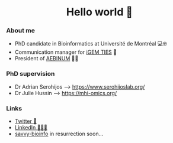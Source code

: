 
<h1 align="center">Hello world 👋</h1>

### About me

- PhD candidate in Bioinformatics at Université de Montréal 💻🤓 
- Communication manager for <a href='https://igem-ties.info/'>iGEM TIES</a> 📱
- President of <a href='http://www.aebinum.umontreal.ca/'>AEBINUM</a> 👩‍🎓 

### PhD supervision

- Dr Adrian Serohijos --> https://www.serohijoslab.org/
- Dr Julie Hussin --> https://mhi-omics.org/

### Links

- <a href='https://twitter.com/SavvyBioinfo'>Twitter 🐣</a>
- <a href='https://www.linkedin.com/in/savandara-besse'>LinkedIn 👨🏽‍💻</a>
- <a href=''>savvy-bioinfo</a> in resurrection soon...

